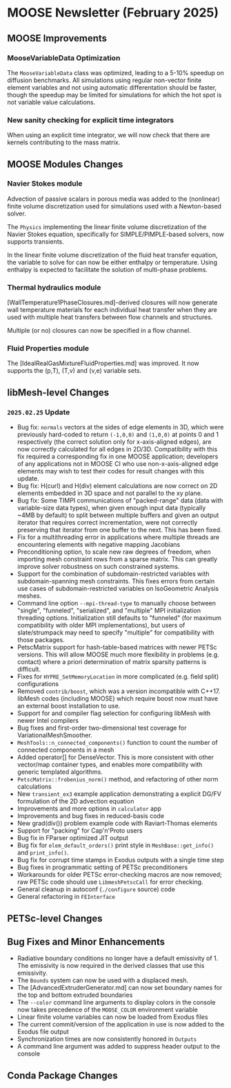 # MOOSE Newsletter (February 2025)

## MOOSE Improvements

### MooseVariableData Optimization

The `MooseVariableData` class was optimized, leading to a 5-10% speedup on diffusion benchmarks. All simulations using regular non-vector finite element variables
and not using automatic differentation should be faster, though the speedup may be limited for simulations for which the hot spot is not variable value calculations.

### New sanity checking for explicit time integrators

When using an explicit time integrator, we will now check that there are kernels contributing to the mass matrix.

## MOOSE Modules Changes

### Navier Stokes module

Advection of passive scalars in porous media was added to the (nonlinear) finite volume discretization used for simulations used with a Newton-based solver.

The `Physics` implementing the linear finite volume discretization of the Navier Stokes equation, specifically for SIMPLE/PIMPLE-based solvers, now supports transients.

In the linear finite volume discretization of the fluid heat transfer equation, the variable to solve for can now be either enthalpy or temperature.
Using enthalpy is expected to facilitate the solution of multi-phase problems.

### Thermal hydraulics module

[WallTemperature1PhaseClosures.md]-derived closures will now generate wall temperature materials for each individual heat transfer when they are used with multiple heat transfers between flow channels and structures.

Multiple (or no) closures can now be specified in a flow channel.

### Fluid Properties module

The [IdealRealGasMixtureFluidProperties.md] was improved. It now supports the (p,T), (T,v) and (v,e) variable sets.

## libMesh-level Changes

### `2025.02.25` Update

- Bug fix: `normals` vectors at the sides of edge elements in 3D,
  which were previously hard-coded to return `(-1,0,0)` and `(1,0,0)`
  at points 0 and 1 respectively (the correct solution only for
  x-axis-aligned edges), are now correctly calculated for all edges in
  2D/3D.  Compatibility with this fix required a corresponding fix in
  one MOOSE application; developers of any applications not in MOOSE
  CI who use non-x-axis-aligned edge elements may wish to test their
  codes for result changes with this update.
- Bug fix: H(curl) and H(div) element calculations are now correct on
  2D elements embedded in 3D space and not parallel to the xy plane.
- Bug fix: Some TIMPI communications of "packed-range" data (data with
  variable-size data types), when given enough input data (typically
  ~4MB by default) to split between multiple buffers and given an
  output iterator that requires correct incrementation, were not
  correctly preserving that iterator from one buffer to the next.
  This has been fixed.
- Fix for a multithreading error in applications where multiple
  threads are encountering elements with negative mapping Jacobians
- Preconditioning option, to scale new raw degrees of freedom, when
  importing mesh constraint rows from a sparse matrix.  This can
  greatly improve solver robustness on such constrained systems.
- Support for the combination of subdomain-restricted variables with
  subdomain-spanning mesh constraints.  This fixes errors from certain
  use cases of subdomain-restricted variables on IsoGeometric
  Analysis meshes.
- Command line option `--mpi-thread-type` to manually choose between
  "single", "funneled", "serialized", and "multiple" MPI
  initialization threading options.  Initialization still defaults to
  "funneled" (for maximum compatibility with older MPI
  implementations), but users of slate/strumpack may need to specify
  "multiple" for compatibility with those packages.
- PetscMatrix support for hash-table-based matrices with newer PETSc
  versions.  This will allow MOOSE much more flexibility in problems
  (e.g. contact) where a priori determination of matrix sparsity
  patterns is difficult.
- Fixes for `HYPRE_SetMemoryLocation` in more complicated (e.g. field
  split) configurations
- Removed `contrib/boost`, which was a version incompatible with
  C++17.  libMesh codes (including MOOSE) which require boost now must
  have an external boost installation to use.
- Support for and compiler flag selection for configuring libMesh with
  newer Intel compilers
- Bug fixes and first-order two-dimensional test coverage for
  VariationalMeshSmoother.
- `MeshTools::n_connected_components()` function to count the number
  of connected components in a mesh
- Added operator[] for DenseVector.  This is more consistent with
  other vector/map container types, and enables more compatibility
  with generic templated algorithms.
- `PetscMatrix::frobenius_norm()` method, and refactoring of other
  norm calculations
- New `transient_ex3` example application demonstrating a explicit
  DG/FV formulation of the 2D advection equation
- Improvements and more options in `calculator` app
- Improvements and bug fixes in reduced-basis code
- New grad(div()) problem example code with Raviart-Thomas elements
- Support for "packing" for Cap'n'Proto users
- Bug fix in FParser optimized JIT output
- Bug fix for `elem_default_orders()` print style in
  `MeshBase::get_info()` and `print_info()`.
- Bug fix for corrupt time stamps in Exodus outputs with a single time
  step
- Bug fixes in programmatic setting of PETSc preconditioners
- Workarounds for older PETSc error-checking macros are now removed;
  raw PETSc code should use `LibmeshPetscCall` for error checking.
- General cleanup in autoconf (`./configure` source) code
- General refactoring in `FEInterface`

## PETSc-level Changes

## Bug Fixes and Minor Enhancements

- Radiative boundary conditions no longer have a default emissivity of 1. The emissivity is now required in the derived classes
  that use this emissivity.
- The `Bounds` system can now be used with a displaced mesh.
- The [AdvancedExtruderGenerator.md] can now set boundary names for the top and bottom extruded boundaries
- The `--color` command line arguments to display colors in the console now takes precedence of the `MOOSE_COLOR` environment variable
- Linear finite volume variables can now be loaded from Exodus files
- The current commit/version of the application in use is now added to the Exodus file output
- Synchronization times are now consistently honored in `Outputs`
- A command line argument was added to suppress header output to the console

## Conda Package Changes
